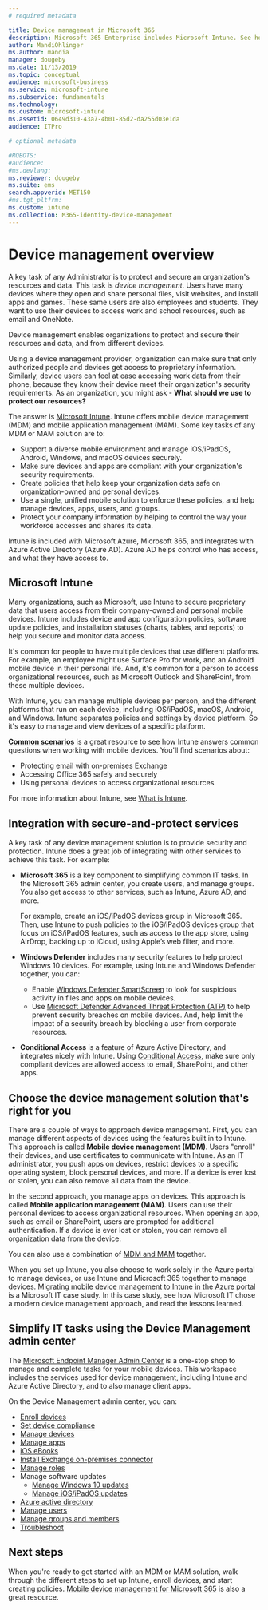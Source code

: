 ```yaml
---
# required metadata

title: Device management in Microsoft 365
description: Microsoft 365 Enterprise includes Microsoft Intune. See how Intune provides mobile device management and mobile application management for your organization. Read common scenarios, and use Intune to deploy Microsoft 365 in your environment. 
author: MandiOhlinger 
ms.author: mandia 
manager: dougeby 
ms.date: 11/13/2019
ms.topic: conceptual 
audience: microsoft-business
ms.service: microsoft-intune
ms.subservice: fundamentals
ms.technology: 
ms.custom: microsoft-intune 
ms.assetid: 0649d310-43a7-4b01-85d2-da255d03e1da
audience: ITPro

# optional metadata

#ROBOTS:
#audience:
#ms.devlang:
ms.reviewer: dougeby
ms.suite: ems
search.appverid: MET150
#ms.tgt_pltfrm:
ms.custom: intune
ms.collection: M365-identity-device-management
---
```


# Device management overview

A key task of any Administrator is to protect and secure an organization's resources and data. This task is *device management*. Users have many devices where they open and share personal files, visit websites, and install apps and games. These same users are also employees and students. They want to use their devices to access work and school resources, such as email and OneNote.

Device management enables organizations to protect and secure their resources and data, and from different devices.

Using a device management provider, organization can make sure that only authorized people and devices get access to proprietary information. Similarly, device users can feel at ease accessing work data from their phone, because they know their device meet their organization's security requirements. As an organization, you might ask - **What should we use to protect our resources?**

The answer is [Microsoft Intune](what-is-intune.md). Intune offers mobile device management (MDM) and mobile application management (MAM). Some key tasks of any MDM or MAM solution are to:

- Support a diverse mobile environment and manage iOS/iPadOS, Android, Windows, and macOS devices securely.
- Make sure devices and apps are compliant with your organization's security requirements.
- Create policies that help keep your organization data safe on organization-owned and personal devices.
- Use a single, unified mobile solution to enforce these policies, and help manage devices, apps, users, and groups.
- Protect your company information by helping to control the way your workforce accesses and shares its data.

Intune is included with Microsoft Azure, Microsoft 365, and integrates with Azure Active Directory (Azure AD). Azure AD helps control who has access, and what they have access to.

## Microsoft Intune

Many organizations, such as Microsoft, use Intune to secure proprietary data that users access from their company-owned and personal mobile devices. Intune includes device and app configuration policies, software update policies, and installation statuses (charts, tables, and reports) to help you secure and monitor data access.

It's common for people to have multiple devices that use different platforms. For example, an employee might use Surface Pro for work, and an Android mobile device in their personal life. And, it's common for a person to access organizational resources, such as Microsoft Outlook and SharePoint, from these multiple devices.

With Intune, you can manage multiple devices per person, and the different platforms that run on each device, including iOS/iPadOS, macOS, Android, and Windows. Intune separates policies and settings by device platform. So it's easy to manage and view devices of a specific platform.

**[Common scenarios](common-scenarios.md)** is a great resource to see how Intune answers common questions when working with mobile devices. You'll find scenarios about:  

- Protecting email with on-premises Exchange
- Accessing Office 365 safely and securely
- Using personal devices to access organizational resources

For more information about Intune, see [What is Intune](what-is-intune.md).

## Integration with secure-and-protect services

A key task of any device management solution is to provide security and protection. Intune does a great job of integrating with other services to achieve this task. For example:

- **Microsoft 365** is a key component to simplifying common IT tasks. In the Microsoft 365 admin center, you create users, and manage groups. You also get access to other services, such as Intune, Azure AD, and more.

  For example, create an iOS/iPadOS devices group in Microsoft 365. Then, use Intune to push policies to the iOS/iPadOS devices group that focus on iOS/iPadOS features, such as access to the app store, using AirDrop, backing up to iCloud, using Apple’s web filter, and more.

- **Windows Defender** includes many security features to help protect Windows 10 devices. For example, using Intune and Windows Defender together, you can:

  - Enable [Windows Defender SmartScreen](../protect/endpoint-protection-windows-10.md) to look for suspicious activity in files and apps on mobile devices.
  - Use [Microsoft Defender Advanced Threat Protection (ATP)](../protect/advanced-threat-protection.md) to help prevent security breaches on mobile devices. And, help limit the impact of a security breach by blocking a user from corporate resources.

- **Conditional Access** is a feature of Azure Active Directory, and integrates nicely with Intune. Using [Conditional Access](../protect/conditional-access.md), make sure only compliant devices are allowed access to email, SharePoint, and other apps.

## Choose the device management solution that's right for you

There are a couple of ways to approach device management. First, you can manage different aspects of devices using the features built in to Intune. This approach is called **Mobile device management (MDM)**. Users "enroll" their devices, and use certificates to communicate with Intune. As an IT administrator, you push apps on devices, restrict devices to a specific operating system, block personal devices, and more. If a device is ever lost or stolen, you can also remove all data from the device.

In the second approach, you manage apps on devices. This approach is called **Mobile application management (MAM)**. Users can use their personal devices to access organizational resources. When opening an app, such as email or SharePoint, users are prompted for additional authentication. If a device is ever lost or stolen, you can remove all organization data from the device.

You can also use a combination of [MDM and MAM](byod-technology-decisions.md) together.

When you set up Intune, you also choose to work solely in the Azure portal to manage devices, or use Intune and Microsoft 365 together to manage devices. [Migrating mobile device management to Intune in the Azure portal](https://www.microsoft.com/itshowcase/Article/Content/1042/Migrating-mobile-device-management-to-Intune-in-the-Azure-portal) is a Microsoft IT case study. In this case study, see how Microsoft IT chose a modern device management approach, and read the lessons learned.

## Simplify IT tasks using the Device Management admin center

The [Microsoft Endpoint Manager Admin Center](https://go.microsoft.com/fwlink/?linkid=2109431) is a one-stop shop to manage and complete tasks for your mobile devices. This workspace includes the services used for device management, including Intune and Azure Active Directory, and to also manage client apps.

On the Device Management admin center, you can:

- [Enroll devices](../enrollment/device-enrollment.md)
- [Set device compliance](../protect/device-compliance-get-started.md)
- [Manage devices](../remote-actions/device-management.md)
- [Manage apps](../apps/app-management.md)  
- [iOS eBooks](../apps/vpp-ebooks-ios.md)  
- [Install Exchange on-premises connector](../protect/exchange-connector-install.md)  
- [Manage roles](role-based-access-control.md)  
- Manage software updates
  - [Manage Windows 10 updates](../protect/windows-update-for-business-configure.md)  
  - [Manage iOS/iPadOS updates](../protect/software-updates-ios.md)  
- [Azure active directory](https://docs.microsoft.com/azure/active-directory)  
- [Manage users](https://docs.microsoft.com/azure/active-directory/intune/fundamentals/add-users-azure-active-directory)
- [Manage groups and members](https://docs.microsoft.com/azure/active-directory/intune/fundamentals/active-directory-manage-groups)
- [Troubleshoot](help-desk-operators.md)

## Next steps

When you're ready to get started with an MDM or MAM solution, walk through the different steps to set up Intune, enroll devices, and start creating policies. [Mobile device management for Microsoft 365](https://docs.microsoft.com/microsoft-365/enterprise/mobility-infrastructure) is also a great resource.

